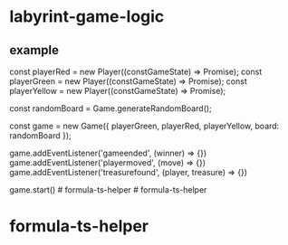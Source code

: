 # labyrint-game-logic

## example

const playerRed = new Player((constGameState) => Promise<move>);
const playerGreen = new Player((constGameState) => Promise<move>);
const playerYellow = new Player((constGameState) => Promise<move>);

const randomBoard = Game.generateRandomBoard();

const game = new Game({ playerGreen, playerRed, playerYellow, board: randomBoard });

game.addEventListener('gameended', (winner) => {})
game.addEventListener('playermoved', (move) => {})
game.addEventListener('treasurefound', (player, treasure) => {})

game.start()
#   f o r m u l a - t s - h e l p e r  
 # formula-ts-helper
# formula-ts-helper
